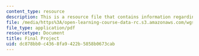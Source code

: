 ```yaml
---
content_type: resource
description: This is a resource file that contains information regarding final project.
file: /media/https%3A/open-learning-course-data-rc.s3.amazonaws.com/wgs-693-gender-race-and-the-complexities-of-science-and-technology-a-problem-based-learning-experiment-spring-2009/dc878bb0c4368fa9422b5858b0673cab_MITWGS_693S09_assn07.pdf
file_type: application/pdf
resourcetype: Document
title: Final Project
uid: dc878bb0-c436-8fa9-422b-5858b0673cab
---
```

